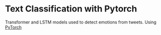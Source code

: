 # Text Classification with Pytorch
Transformer and LSTM models used to detect emotions from tweets.
Using [PyTorch](https://pytorch.org/)
